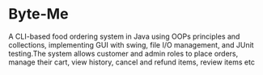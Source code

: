 # Byte-Me
A CLI-based food ordering system in Java using OOPs principles and collections, implementing GUI with swing, file I/O management, and JUnit testing.The system allows customer and admin roles to place orders, manage their cart, view history, cancel and refund items, review items etc
